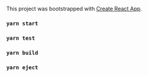 This project was bootstrapped with [Create React App](https://github.com/facebook/create-react-app).

### `yarn start`

### `yarn test`

### `yarn build`

### `yarn eject`

